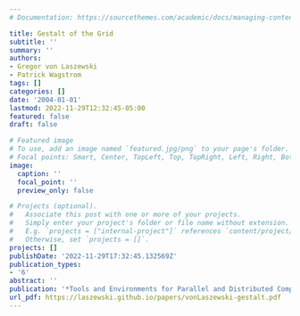 ```yaml
---
# Documentation: https://sourcethemes.com/academic/docs/managing-content/

title: Gestalt of the Grid
subtitle: ''
summary: ''
authors:
- Gregor von Laszewski
- Patrick Wagstrom
tags: []
categories: []
date: '2004-01-01'
lastmod: 2022-11-29T12:32:45-05:00
featured: false
draft: false

# Featured image
# To use, add an image named `featured.jpg/png` to your page's folder.
# Focal points: Smart, Center, TopLeft, Top, TopRight, Left, Right, BottomLeft, Bottom, BottomRight.
image:
  caption: ''
  focal_point: ''
  preview_only: false

# Projects (optional).
#   Associate this post with one or more of your projects.
#   Simply enter your project's folder or file name without extension.
#   E.g. `projects = ["internal-project"]` references `content/project/deep-learning/index.md`.
#   Otherwise, set `projects = []`.
projects: []
publishDate: '2022-11-29T17:32:45.132569Z'
publication_types:
- '6'
abstract: ''
publication: '*Tools and Environments for Parallel and Distributed Computing*'
url_pdf: https://laszewski.github.io/papers/vonLaszewski-gestalt.pdf
---
```

